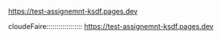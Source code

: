 https://test-assignemnt-ksdf.pages.dev

cloudeFaire::::::::::::::::::
https://test-assignemnt-ksdf.pages.dev
